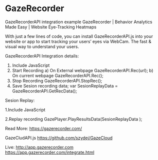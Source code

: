 # GazeRecorder 
GazeRecorderAPI integration example
GazeRecorder | Behavior Analytics Made Easy | Website Eye-Tracking Heatmaps



With just a few lines of code, you can install GazeRecorderAPI.js into your website or app to start tracking your users’ eyes via WebCam.
The fast & visual way to understand your users.



GazeRecorderAPI Integration details:
1. Include JavaScript <script src="https://app.gazerecorder.com/GazeRecorderAPI.js"></script>
2. Start Recording
  a) On External webpage  GazeRecorderAPI.Rec(url);
  b) On current webpage GazeRecorderAPI.Rec();
3. Stop Recording
GazeRecorderAPI.StopRec();
4.  Save Sesion recording data;
var SesionReplayData = GazeRecorderAPI.GetRecData();


Sesion Replay:

1.Include JavaScript <script src="https://app.gazerecorder.com/GazePlayer.js"></script>

2.Replay recording 
GazePlayer.PlayResultsData(SesionReplayData  );

Read More: https://gazerecorder.com/

GazeCludAPI.js
https://github.com/szydej/GazeCloud

Live: 
http://app.gazerecorder.com
https://app.gazerecorder.com/integrate.html

